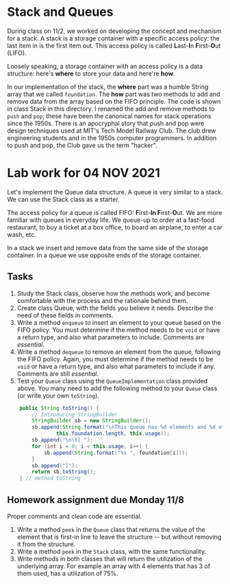# Stack and Queues

During class on 11/2, we worked on developing the concept and mechanism for a stack. A stack is a storage container with a specific access policy: the last item in is the first item out. This access policy is called **L**ast-**I**n **F**irst-**O**ut (LIFO).

Loosely speaking, a storage container with an access policy is a data structure: here's **where** to store your data and here're **how**.

In our implementation of the stack, the **where** part was a humble String array that we called `foundation`. The **how** part was two methods to add and remove data from the array based on the FIFO principle. The code is shown in class Stack in this directory. I renamed the add and remove methods to `push` and `pop`; these have been the canonical names for stack operations since the 1950s. There is an apocryphal story that push and pop were design techniques used at MIT's Tech Model Railway Club. The club drew engineering students and in the 1950s computer programmers. In addition to push and pop, the Club gave us the term "hacker".

# Lab work for 04 NOV 2021

Let's implement the Queue data structure. A queue is very similar to a stack. We can use the Stack class as a starter.

The access policy for a queue is called FIFO: **F**irst-**In F**irst-**O**ut. We are more familiar with queues in everyday life. We queue-up to order at a fast-food restaurant, to buy a ticket at a box office, to board an airplane, to enter a car wash, etc.

In a stack we insert and remove data from the same side of the storage container. In a queue we use opposite ends of the storage container.

## Tasks

1. Study the Stack class, observe how the methods work, and become comfortable with the process and the rationale behind them.
2. Create class Queue, with the fields you believe it needs. Describe the need of these fields in comments.
3. Write a method `enqueue` to insert an element to your queue based on the FIFO policy. You must determine if the method needs to be `void` or have a return type, and also what parameters to include. Comments are _essential_.
4. Write a method `dequeue` to remove an element from the queue, following the FIFO policy. Again, you must determine if the method needs to be `void` or have a return type, and also what parameters to include if any. Comments are still _essential_.
5. Test your `Queue` class using the `QueueImplementation` class provided above. You many need to add the following method to your `Queue` class (or write your own `toString`).

```java
    public String toString() {
        // Introducing StringBuilder
        StringBuilder sb = new StringBuilder();
        sb.append(String.format("\nThis queue has %d elements and %d of them are used",
                this.foundation.length, this.usage));
        sb.append("\n\t[ ");
        for (int i = 0; i < this.usage; i++) {
            sb.append(String.format("%s ", foundation[i]));
        }
        sb.append("]");
        return sb.toString();
    } // method toString
```

## Homework assignment due Monday 11/8

Proper comments and clean code are essential.

1. Write a method `peek` in the `Queue` class that returns the value of the element that is first-in line to leave the structure -- but without removing it from the structure.
2. Write a method `peek` in the `Stack` class, with the same functionality.
3. Write methods in both classes that will return the utilization of the underlying array. For example an array with 4 elements that has 3 of them used, has a utilization of 75%.